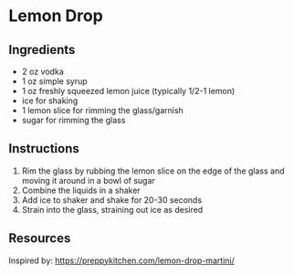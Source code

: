 # Lemon Drop

## Ingredients

- 2 oz vodka
- 1 oz simple syrup
- 1 oz freshly squeezed lemon juice (typically 1/2-1 lemon)
- ice for shaking
- 1 lemon slice for rimming the glass/garnish
- sugar for rimming the glass

## Instructions
1. Rim the glass by rubbing the lemon slice on the edge of the glass and moving it around in a bowl of sugar
2. Combine the liquids in a shaker
3. Add ice to shaker and shake for 20-30 seconds
4. Strain into the glass, straining out ice as desired

## Resources

Inspired by: https://preppykitchen.com/lemon-drop-martini/